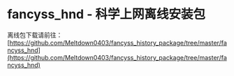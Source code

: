 # fancyss_hnd - 科学上网离线安装包
离线包下载请前往：[https://github.com/Meltdown0403/fancyss_history_package/tree/master/fancyss_hnd](https://github.com/Meltdown0403/fancyss_history_package/tree/master/fancyss_hnd)